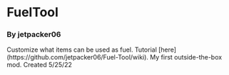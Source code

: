 # FuelTool
<h3>By jetpacker06</h3>
Customize what items can be used as fuel.
Tutorial [here](https://github.com/jetpacker06/Fuel-Tool/wiki).   
My first outside-the-box mod.   
Created 5/25/22
